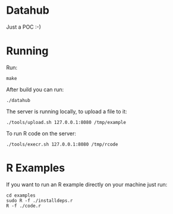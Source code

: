 # Datahub

Just a POC :-)

# Running

Run:

```
make
```

After build you can run:

```
./datahub
```

The server is running locally, to upload a file to it:

```
./tools/upload.sh 127.0.0.1:8080 /tmp/example
```

To run R code on the server:

```
./tools/execr.sh 127.0.0.1:8080 /tmp/rcode
```

# R Examples

If you want to run an R example directly on your machine just run:

```
cd examples
sudo R -f ./installdeps.r
R -f ./code.r
```
